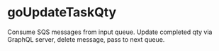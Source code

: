 # goUpdateTaskQty

Consume SQS messages from input queue. Update completed qty via GraphQL server, delete message, pass to next queue.

